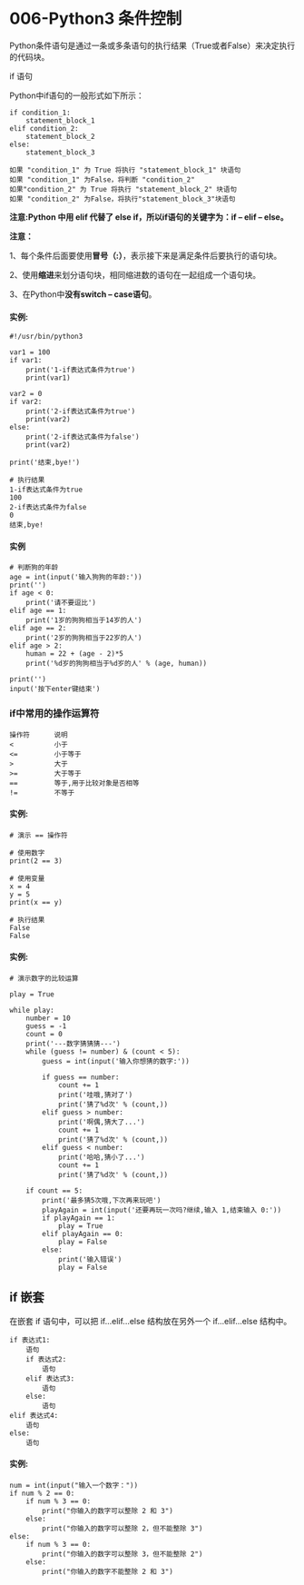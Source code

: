 # 006-Python3 条件控制

Python条件语句是通过一条或多条语句的执行结果（True或者False）来决定执行的代码块。

if 语句

Python中if语句的一般形式如下所示：

	if condition_1:
	    statement_block_1
	elif condition_2:
	    statement_block_2
	else:
	    statement_block_3
	    
    如果 "condition_1" 为 True 将执行 "statement_block_1" 块语句
    如果 "condition_1" 为False，将判断 "condition_2"
    如果"condition_2" 为 True 将执行 "statement_block_2" 块语句
    如果 "condition_2" 为False，将执行"statement_block_3"块语句

**注意:Python 中用 elif 代替了 else if，所以if语句的关键字为：if – elif – else。**

**注意：**

1、每个条件后面要使用**冒号（:）**，表示接下来是满足条件后要执行的语句块。

2、使用**缩进**来划分语句块，相同缩进数的语句在一起组成一个语句块。

3、在Python中**没有switch – case语句**。

#### 实例:
	
	#!/usr/bin/python3
	
	var1 = 100
	if var1:
	    print('1-if表达式条件为true')
	    print(var1)
	
	var2 = 0
	if var2:
	    print('2-if表达式条件为true')
	    print(var2)
	else:
	    print('2-if表达式条件为false')
	    print(var2)
	
	print('结束,bye!')
	
	# 执行结果
	1-if表达式条件为true
	100
	2-if表达式条件为false
	0
	结束,bye!
	
#### 实例
	
	# 判断狗的年龄
	age = int(input('输入狗狗的年龄:'))
	print('')
	if age < 0:
	    print('请不要逗比')
	elif age == 1:
	    print('1岁的狗狗相当于14岁的人')
	elif age == 2:
	    print('2岁的狗狗相当于22岁的人')
	elif age > 2:
	    human = 22 + (age - 2)*5
	    print('%d岁的狗狗相当于%d岁的人' % (age, human))
	
	print('')
	input('按下enter键结束')
	
### if中常用的操作运算符
	操作符      说明
	<          小于
	<=         小于等于
	>          大于
	>=         大于等于
	==         等于,用于比较对象是否相等
	!=         不等于
	
#### 实例:
	
	# 演示 == 操作符
	
	# 使用数字
	print(2 == 3)
	
	# 使用变量
	x = 4
	y = 5
	print(x == y)
	
	# 执行结果
	False
	False
	
#### 实例:

	# 演示数字的比较运算	

	play = True
	
	while play:
	    number = 10
	    guess = -1
	    count = 0
	    print('---数字猜猜猜---')
	    while (guess != number) & (count < 5):
	        guess = int(input('输入你想猜的数字:'))
	
	        if guess == number:
	            count += 1
	            print('哇哦,猜对了')
	            print('猜了%d次' % (count,))
	        elif guess > number:
	            print('啊偶,猜大了...')
	            count += 1
	            print('猜了%d次' % (count,))
	        elif guess < number:
	            print('哈哈,猜小了...')
	            count += 1
	            print('猜了%d次' % (count,))
	
	    if count == 5:
	        print('最多猜5次哦,下次再来玩吧')
	        playAgain = int(input('还要再玩一次吗?继续,输入 1,结束输入 0:'))
	        if playAgain == 1:
	            play = True
	        elif playAgain == 0:
	            play = False
	        else:
	            print('输入错误')
	            play = False


## if 嵌套

在嵌套 if 语句中，可以把 if...elif...else 结构放在另外一个 if...elif...else 结构中。
	
	if 表达式1:
	    语句
	    if 表达式2:
	        语句
	    elif 表达式3:
	        语句
	    else:
	        语句
	elif 表达式4:
	    语句
	else:
	    语句

#### 实例:
	
	num = int(input("输入一个数字："))
	if num % 2 == 0:
	    if num % 3 == 0:
	        print("你输入的数字可以整除 2 和 3")
	    else:
	        print("你输入的数字可以整除 2，但不能整除 3")
	else:
	    if num % 3 == 0:
	        print("你输入的数字可以整除 3，但不能整除 2")
	    else:
	        print("你输入的数字不能整除 2 和 3")